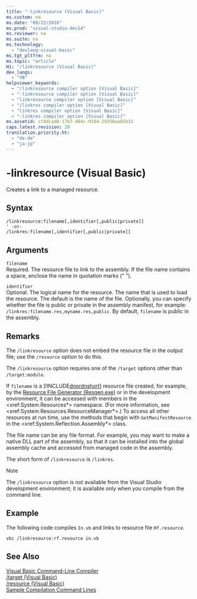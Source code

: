 ```yaml
---
title: "-linkresource (Visual Basic)"
ms.custom: na
ms.date: "09/22/2016"
ms.prod: "visual-studio-dev14"
ms.reviewer: na
ms.suite: na
ms.technology: 
  - "devlang-visual-basic"
ms.tgt_pltfrm: na
ms.topic: "article"
H1: "/linkresource (Visual Basic)"
dev_langs: 
  - "VB"
helpviewer_keywords: 
  - "/linkresource compiler option [Visual Basic]"
  - "-linkresource compiler option [Visual Basic]"
  - "linkresource compiler option [Visual Basic]"
  - "/linkres compiler option [Visual Basic]"
  - "linkres compiler option [Visual Basic]"
  - "-linkres compiler option [Visual Basic]"
ms.assetid: cf4dcad8-17b7-404c-9184-29358aa05b15
caps.latest.revision: 20
translation.priority.ht: 
  - "de-de"
  - "ja-jp"
---
```

# -linkresource (Visual Basic)
Creates a link to a managed resource.  
  
## Syntax  
  
```  
/linkresource:filename[,identifier[,public|private]]  
' -or-  
/linkres:filename[,identifier[,public|private]]  
```  
  
## Arguments  
 `filename`  
 Required. The resource file to link to the assembly. If the file name contains a space, enclose the name in quotation marks (" ").  
  
 `identifier`  
 Optional. The logical name for the resource. The name that is used to load the resource. The default is the name of the file. Optionally, you can specify whether the file is public or private in the assembly manifest, for example: `/linkres:filename.res,myname.res,public`. By default, `filename` is public in the assembly.  
  
## Remarks  
 The `/linkresource` option does not embed the resource file in the output file; use the `/resource` option to do this.  
  
 The `/linkresource` option requires one of the `/target` options other than `/target:module`.  
  
 If `filename` is a [!INCLUDE[dnprdnshort](../vs140/includes/dnprdnshort_md.md)] resource file created, for example, by the [Resource File Generator (Resgen.exe)](assetId:///8ef159de-b660-4bec-9213-c3fbc4d1c6f4) or in the development environment, it can be accessed with members in the \<xref:System.Resources*> namespace. (For more information, see \<xref:System.Resources.ResourceManager*>.) To access all other resources at run time, use the methods that begin with `GetManifestResource` in the \<xref:System.Reflection.Assembly*> class.  
  
 The file name can be any file format. For example, you may want to make a native DLL part of the assembly, so that it can be installed into the global assembly cache and accessed from managed code in the assembly.  
  
 The short form of `/linkresource` is `/linkres`.  
  
> [!NOTE]
>  The `/linkresource` option is not available from the Visual Studio development environment; it is available only when you compile from the command line.  
  
## Example  
 The following code compiles `In.vb` and links to resource file `Rf.resource`.  
  
```  
vbc /linkresource:rf.resource in.vb  
```  
  
## See Also  
 [Visual Basic Command-Line Compiler](../vs140/visual-basic-command-line-compiler.md)   
 [/target (Visual Basic)](../vs140/-target--visual-basic-.md)   
 [/resource (Visual Basic)](../vs140/-resource--visual-basic-.md)   
 [Sample Compilation Command Lines](../vs140/sample-compilation-command-lines--visual-basic-.md)